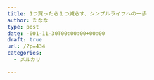 ```yaml
---
title: 1つ買ったら１つ減らす、シンプルライフへの一歩
author: たなな
type: post
date: -001-11-30T00:00:00+00:00
draft: true
url: /?p=434
categories:
  - メルカリ

---
```

